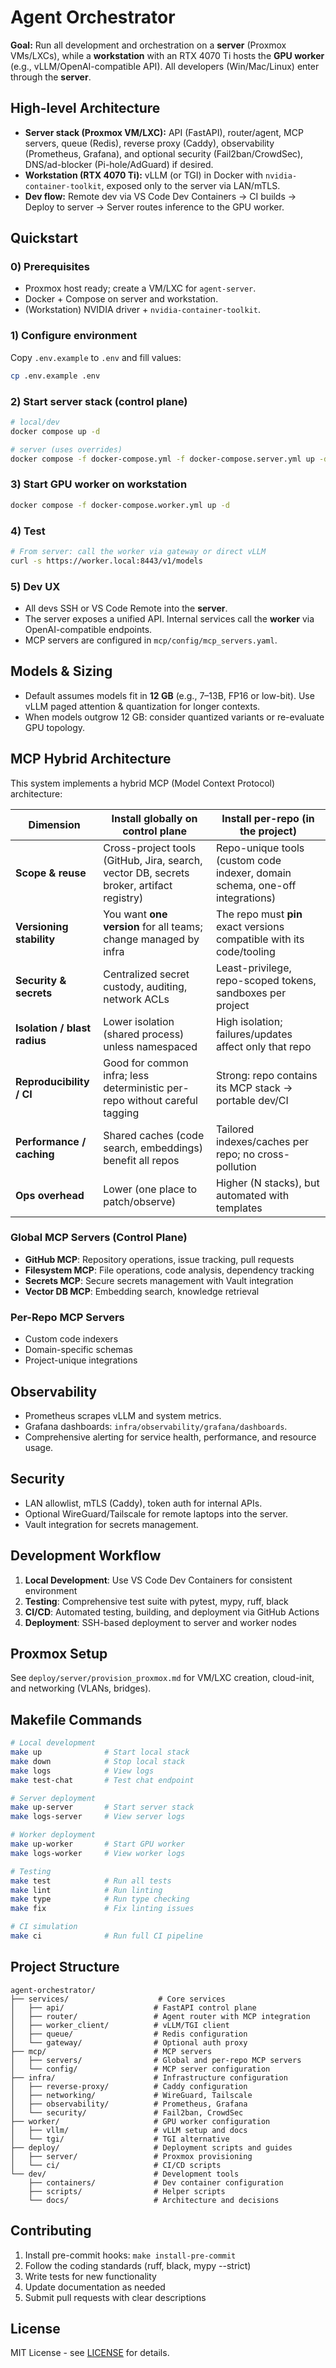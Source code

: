 # Agent Orchestrator

**Goal:** Run all development and orchestration on a **server** (Proxmox VMs/LXCs), while a **workstation** with an RTX 4070 Ti hosts the **GPU worker** (e.g., vLLM/OpenAI-compatible API). All developers (Win/Mac/Linux) enter through the **server**.

## High-level Architecture

- **Server stack (Proxmox VM/LXC):** API (FastAPI), router/agent, MCP servers, queue (Redis), reverse proxy (Caddy), observability (Prometheus, Grafana), and optional security (Fail2ban/CrowdSec), DNS/ad-blocker (Pi-hole/AdGuard) if desired.
- **Workstation (RTX 4070 Ti):** vLLM (or TGI) in Docker with `nvidia-container-toolkit`, exposed only to the server via LAN/mTLS.
- **Dev flow:** Remote dev via VS Code Dev Containers → CI builds → Deploy to server → Server routes inference to the GPU worker.

## Quickstart

### 0) Prerequisites
- Proxmox host ready; create a VM/LXC for `agent-server`.
- Docker + Compose on server and workstation.
- (Workstation) NVIDIA driver + `nvidia-container-toolkit`.

### 1) Configure environment
Copy `.env.example` to `.env` and fill values:
```bash
cp .env.example .env
```

### 2) Start server stack (control plane)

```bash
# local/dev
docker compose up -d

# server (uses overrides)
docker compose -f docker-compose.yml -f docker-compose.server.yml up -d
```

### 3) Start GPU worker on workstation

```bash
docker compose -f docker-compose.worker.yml up -d
```

### 4) Test

```bash
# From server: call the worker via gateway or direct vLLM
curl -s https://worker.local:8443/v1/models
```

### 5) Dev UX

* All devs SSH or VS Code Remote into the **server**.
* The server exposes a unified API. Internal services call the **worker** via OpenAI-compatible endpoints.
* MCP servers are configured in `mcp/config/mcp_servers.yaml`.

## Models & Sizing

* Default assumes models fit in **12 GB** (e.g., 7–13B, FP16 or low-bit). Use vLLM paged attention & quantization for longer contexts.
* When models outgrow 12 GB: consider quantized variants or re-evaluate GPU topology.

## MCP Hybrid Architecture

This system implements a hybrid MCP (Model Context Protocol) architecture:

| Dimension                    | Install **globally** on control plane                                                    | Install **per-repo** (in the project)                                        |
| ---------------------------- | ---------------------------------------------------------------------------------------- | ---------------------------------------------------------------------------- |
| **Scope & reuse**            | Cross-project tools (GitHub, Jira, search, vector DB, secrets broker, artifact registry) | Repo-unique tools (custom code indexer, domain schema, one-off integrations) |
| **Versioning stability**     | You want **one version** for all teams; change managed by infra                          | The repo must **pin** exact versions compatible with its code/tooling        |
| **Security & secrets**       | Centralized secret custody, auditing, network ACLs                                       | Least-privilege, repo-scoped tokens, sandboxes per project                   |
| **Isolation / blast radius** | Lower isolation (shared process) unless namespaced                                       | High isolation; failures/updates affect only that repo                       |
| **Reproducibility / CI**     | Good for common infra; less deterministic per-repo without careful tagging               | Strong: repo contains its MCP stack → portable dev/CI                        |
| **Performance / caching**    | Shared caches (code search, embeddings) benefit all repos                                | Tailored indexes/caches per repo; no cross-pollution                         |
| **Ops overhead**             | Lower (one place to patch/observe)                                                       | Higher (N stacks), but automated with templates                              |

### Global MCP Servers (Control Plane)
- **GitHub MCP**: Repository operations, issue tracking, pull requests
- **Filesystem MCP**: File operations, code analysis, dependency tracking
- **Secrets MCP**: Secure secrets management with Vault integration
- **Vector DB MCP**: Embedding search, knowledge retrieval

### Per-Repo MCP Servers
- Custom code indexers
- Domain-specific schemas
- Project-unique integrations

## Observability

* Prometheus scrapes vLLM and system metrics.
* Grafana dashboards: `infra/observability/grafana/dashboards`.
* Comprehensive alerting for service health, performance, and resource usage.

## Security

* LAN allowlist, mTLS (Caddy), token auth for internal APIs.
* Optional WireGuard/Tailscale for remote laptops into the server.
* Vault integration for secrets management.

## Development Workflow

1. **Local Development**: Use VS Code Dev Containers for consistent environment
2. **Testing**: Comprehensive test suite with pytest, mypy, ruff, black
3. **CI/CD**: Automated testing, building, and deployment via GitHub Actions
4. **Deployment**: SSH-based deployment to server and worker nodes

## Proxmox Setup

See `deploy/server/provision_proxmox.md` for VM/LXC creation, cloud-init, and networking (VLANs, bridges).

## Makefile Commands

```bash
# Local development
make up              # Start local stack
make down            # Stop local stack
make logs            # View logs
make test-chat       # Test chat endpoint

# Server deployment
make up-server       # Start server stack
make logs-server     # View server logs

# Worker deployment
make up-worker       # Start GPU worker
make logs-worker     # View worker logs

# Testing
make test            # Run all tests
make lint            # Run linting
make type            # Run type checking
make fix             # Fix linting issues

# CI simulation
make ci              # Run full CI pipeline
```

## Project Structure

```
agent-orchestrator/
├── services/                    # Core services
│   ├── api/                    # FastAPI control plane
│   ├── router/                 # Agent router with MCP integration
│   ├── worker_client/          # vLLM/TGI client
│   ├── queue/                  # Redis configuration
│   └── gateway/                # Optional auth proxy
├── mcp/                        # MCP servers
│   ├── servers/                # Global and per-repo MCP servers
│   └── config/                 # MCP server configuration
├── infra/                      # Infrastructure configuration
│   ├── reverse-proxy/          # Caddy configuration
│   ├── networking/             # WireGuard, Tailscale
│   ├── observability/          # Prometheus, Grafana
│   └── security/               # Fail2ban, CrowdSec
├── worker/                     # GPU worker configuration
│   ├── vllm/                   # vLLM setup and docs
│   └── tgi/                    # TGI alternative
├── deploy/                     # Deployment scripts and guides
│   ├── server/                 # Proxmox provisioning
│   └── ci/                     # CI/CD scripts
└── dev/                        # Development tools
    ├── containers/             # Dev container configuration
    ├── scripts/                # Helper scripts
    └── docs/                   # Architecture and decisions
```

## Contributing

1. Install pre-commit hooks: `make install-pre-commit`
2. Follow the coding standards (ruff, black, mypy --strict)
3. Write tests for new functionality
4. Update documentation as needed
5. Submit pull requests with clear descriptions

## License

MIT License - see [LICENSE](LICENSE) for details.
